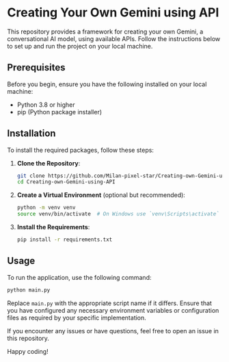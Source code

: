 # Creating Your Own Gemini using API

This repository provides a framework for creating your own Gemini, a conversational AI model, using available APIs. Follow the instructions below to set up and run the project on your local machine.

## Prerequisites

Before you begin, ensure you have the following installed on your local machine:
- Python 3.8 or higher
- pip (Python package installer)

## Installation

To install the required packages, follow these steps:

1. **Clone the Repository**:
    ```bash
    git clone https://github.com/Milan-pixel-star/Creating-own-Gemini-using-API.git
    cd Creating-own-Gemini-using-API
    ```

2. **Create a Virtual Environment** (optional but recommended):
    ```bash
    python -m venv venv
    source venv/bin/activate  # On Windows use `venv\Scripts\activate`
    ```

3. **Install the Requirements**:
    ```bash
    pip install -r requirements.txt
    ```

## Usage

To run the application, use the following command:

```bash
python main.py
```

Replace `main.py` with the appropriate script name if it differs. Ensure that you have configured any necessary environment variables or configuration files as required by your specific implementation.


If you encounter any issues or have questions, feel free to open an issue in this repository.

Happy coding!
